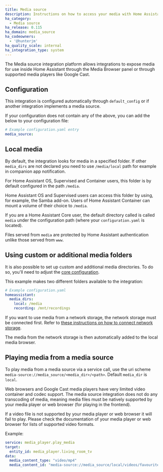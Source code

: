```yaml
---
title: Media source
description: Instructions on how to access your media with Home Assistant.
ha_category:
  - Media source
ha_release: 0.115
ha_domain: media_source
ha_codeowners:
  - '@hunterjm'
ha_quality_scale: internal
ha_integration_type: system
---
```


The Media source integration platform allows integrations to expose media for
use inside Home Assistant through the Media Browser panel or through supported
media players like Google Cast.

## Configuration

This integration is configured automatically
through `default_config` or if another integration implements a media source.

If your configuration does not contain any of the above, you can add the below
to your configuration file:

```yaml
# Example configuration.yaml entry
media_source:
```

## Local media

By default, the integration looks for media in a specified folder.
If other `media_dirs` are not declared you need to use `/media/local` path for
example in companion app notification.

For Home Assistant OS, Supervised and Container users, this folder is by default
configured in the path `/media`.

Home Assistant OS and Supervised users can access this folder by using,
for example, the Samba add-on. Users of Home Assistant Container can
mount a volume of their choice to `/media`.

If you are a Home Assistant Core user, the default directory called is called
`media` under the configuration path (where your `configuration.yaml` is located).

Files served from `media` are protected by Home Assistant authentication
unlike those served from `www`.

## Using custom or additional media folders

It is also possible to set up custom and additional media directories. To do
so, you'll need to adjust the [core configuration][basic-configuration].

This example makes two different folders available to the integration:

```yaml
# Example configuration.yaml
homeassistant:
  media_dirs:
    local: /media
    recording: /mnt/recordings
```

<div class='note'>

  If you want to use media from a network storage, the network storage must be connected first. Refer to [these instructions on how to connect network storage](/common-tasks/os/#network-storage).

  The media from the network storage is then automatically added to the local media browser.

</div>

## Playing media from a media source

To play media from a media source via a service call, use the uri
scheme `media-source://media_source/<media_dir>/<path>`.
Default `media_dir` is `local`.

<div class="note">
Web browsers and Google Cast media players have very limited video container
and codec support. The media source integration does not do any transcoding of
media, meaning media files must be natively supported by your media player or
web browser (for playing in the frontend).

If a video file is not supported by
your media player or web browser it will fail to play. Please check the
documentation of your media player or web browser for lists
of supported video formats.
</div>

Example:

```yaml
service: media_player.play_media
target:
  entity_id: media_player.living_room_tv
data:
  media_content_type: "video/mp4"
  media_content_id: "media-source://media_source/local/videos/favourites/Epic Sax Guy 10 Hours.mp4"
```

[basic-configuration]: /docs/configuration/basic/#media_dirs
